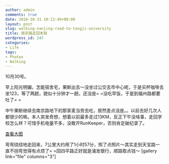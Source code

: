 ```yaml
---
author: admin
comments: true
date: 2010-10-31 10:13:49+00:00
layout: post
slug: walking-nanjing-road-to-tongji-university
title: 南京路走回本部
wordpress_id: 247
categories:
- Life
tags:
- Photos
- Walking
---
```


10月30号。

早上阳光明媚，怎能宿舍宅，果断出去～没坐过公交去市中心呢，于是买杯咖啡去坐123，等了两趟，貌似十分钟才一趟，还没座= =没吃早饭，于是到福州路都要吐了= =

中午果断继续去南京路地下的那家麦当劳去吃，居然差点没座。。以前去好几次人都很少的嘛。本人突发奇想，想着以前最多走过13KM，反正下午没啥事，走回学校怎么样？可惜手机电量不多，没敢开RunKeeper，否则肯定破纪录了。

  
[查看大图](http://maps.google.com.hk/maps?f=d&source=embed&saddr=%E4%B8%AD%E5%9B%BD%E4%B8%8A%E6%B5%B7%E5%B8%82%E9%BB%84%E6%B5%A6%E5%8C%BA%E5%8D%97%E4%BA%AC%E4%B8%9C%E8%B7%AF588%E5%8F%B7+(%E9%BA%A6%E5%BD%93%E5%8A%B3%E5%8D%97%E4%BA%AC%E4%B8%9C%E8%B7%AF%E5%BA%97)&daddr=31.24538004341833,121.49137984961271+to:31.245981137254372,121.49141538888216+to:31.24827741233756,121.49330299347639+to:31.25570989787114,121.49327985942364+to:%E6%9C%AA%E7%9F%A5%E9%81%93%E8%B7%AF&hl=zh-CN&geocode=FQmf3AEd0p89ByHhXletWoHHAQ%3BFUTE3AEdtM89BykDVGuBVXCyNTG0urhhN19dkw%3BFZ3G3AEd1889BymBc0KG_3CyNTHNNl0vRlWPvw%3BFZXP3AEdNtc9BynjcIdBAHGyNTGJzKLURzYxlA%3BFZ7s3AEdINc9Byk7NeKlB3GyNTEFAhzLxCy1yg%3BFTJY3QEd6gI-Bw&mra=mrv&mrcr=0&via=1,2,3,4&dirflg=w&sll=31.238435,121.488984&sspn=0.009302,0.01929&brcurrent=3,0x0:0x0,1&ie=UTF8&ll=31.251259,121.49497&spn=0.025682,0.036478&z=14)

弯弯绕绕地走回来，7公里大约用了1小时57分，照了点照片～其实走到天宝路一直不拐弯觉得有点烦了= =回四平路正好就是浦发银行，顺路取点钱～
[gallery link="file" columns="3"]
